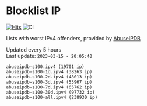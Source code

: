 # Blocklist IP

[![Hits](https://hits.seeyoufarm.com/api/count/incr/badge.svg?url=https%3A%2F%2Fgithub.com%2Fborestad%2Fblocklist-ip%2F&count_bg=%2379C83D&title_bg=%23555555&icon=&icon_color=%23E7E7E7&title=hits&edge_flat=false)](https://hits.seeyoufarm.com)  ![CI](https://img.shields.io/github/workflow/status/borestad/blocklist-ip/CI?style=flat-square)

Lists with worst IPv4 offenders, provided by [AbuseIPDB](https://www.abuseipdb.com/)

<!-- FOOTER-PLACEHOLDER -->
Updated every 5 hours<br>
Last update: `2023-03-15 - 20:05:40`
```
abuseipdb-s100.ipv4 (19701 ip)
abuseipdb-s100-1d.ipv4 (38263 ip)
abuseipdb-s100-2d.ipv4 (48013 ip)
abuseipdb-s100-3d.ipv4 (53967 ip)
abuseipdb-s100-7d.ipv4 (65762 ip)
abuseipdb-s100-30d.ipv4 (97732 ip)
abuseipdb-s100-all.ipv4 (238930 ip)
```
